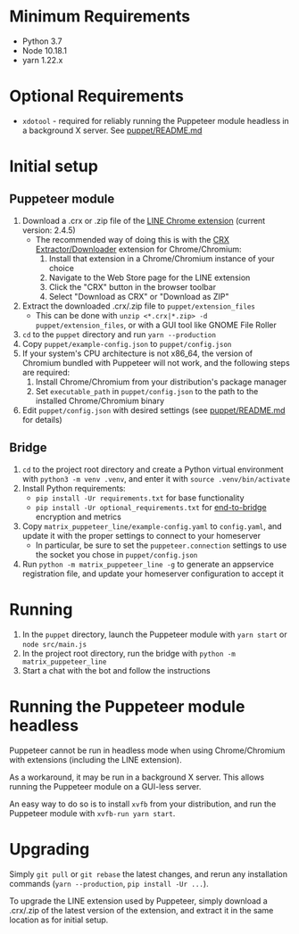 # Minimum Requirements
* Python 3.7
* Node 10.18.1
* yarn 1.22.x

# Optional Requirements
* `xdotool` - required for reliably running the Puppeteer module headless in a background X server. See [puppet/README.md](puppet/README.md)

# Initial setup
## Puppeteer module
1. Download a .crx or .zip file of the [LINE Chrome extension](https://chrome.google.com/webstore/detail/line/ophjlpahpchlmihnnnihgmmeilfjmjjc) (current version: 2.4.5)
    * The recommended way of doing this is with the [CRX Extractor/Downloader](https://chrome.google.com/webstore/detail/crx-extractordownloader/ajkhmmldknmfjnmeedkbkkojgobmljda) extension for Chrome/Chromium:
        1. Install that extension in a Chrome/Chromium instance of your choice
        2. Navigate to the Web Store page for the LINE extension
        3. Click the "CRX" button in the browser toolbar
        4. Select "Download as CRX" or "Download as ZIP"
1. Extract the downloaded .crx/.zip file to `puppet/extension_files`
    * This can be done with `unzip <*.crx|*.zip> -d puppet/extension_files`, or with a GUI tool like GNOME File Roller
1. `cd` to the `puppet` directory and run `yarn --production`
1. Copy `puppet/example-config.json` to `puppet/config.json`
1. If your system's CPU architecture is not x86\_64, the version of Chromium bundled with Puppeteer will not work, and the following steps are required:
    1. Install Chrome/Chromium from your distribution's package manager
    1. Set `executable_path` in `puppet/config.json` to the path to the installed Chrome/Chromium binary
1. Edit `puppet/config.json` with desired settings (see [puppet/README.md](puppet/README.md) for details)

## Bridge
1. `cd` to the project root directory and create a Python virtual environment with `python3 -m venv .venv`, and enter it with `source .venv/bin/activate`
1. Install Python requirements:
    * `pip install -Ur requirements.txt` for base functionality
    * `pip install -Ur optional_requirements.txt` for [end-to-bridge](https://docs.mau.fi/bridges/general/end-to-bridge-encryption.html) encryption and metrics
1. Copy `matrix_puppeteer_line/example-config.yaml` to `config.yaml`, and update it with the proper settings to connect to your homeserver
    * In particular, be sure to set the `puppeteer.connection` settings to use the socket you chose in `puppet/config.json`
1. Run `python -m matrix_puppeteer_line -g` to generate an appservice registration file, and update your homeserver configuration to accept it

# Running
1. In the `puppet` directory, launch the Puppeteer module with `yarn start` or `node src/main.js`
1. In the project root directory, run the bridge with `python -m matrix_puppeteer_line`
1. Start a chat with the bot and follow the instructions

# Running the Puppeteer module headless
Puppeteer cannot be run in headless mode when using Chrome/Chromium with extensions (including the LINE extension).

As a workaround, it may be run in a background X server. This allows running the Puppeteer module on a GUI-less server.

An easy way to do so is to install `xvfb` from your distribution, and run the Puppeteer module with `xvfb-run yarn start`.

# Upgrading
Simply `git pull` or `git rebase` the latest changes, and rerun any installation commands (`yarn --production`, `pip install -Ur ...`).

To upgrade the LINE extension used by Puppeteer, simply download a .crx/.zip of the latest version of the extension, and extract it in the same location as for initial setup.
